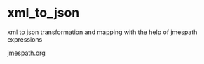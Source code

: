 # xml_to_json
xml to json transformation and mapping with the help of jmespath expressions

[jmespath.org](https://jmespath.org/)

